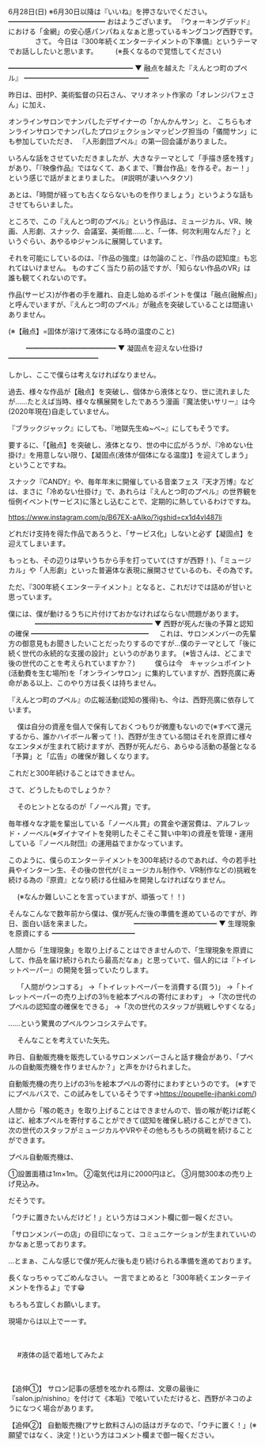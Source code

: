 6月28日(日) ※6月30日以降は『いいね』を押さないでください。
━━━━━━━━━━━━━━
おはようございます。
『ウォーキングデッド』における「金網」の安心感パンパねぇなぁと思っているキングコング西野です。
　
　
　
さて。
今日は『300年続くエンターテイメントの下準備』というテーマでお話ししたいと思います。
　　
(※長くなるので覚悟してください)
　
　

━━━━━━━━━━━━━━━━━━
▼ 融点を越えた『えんとつ町のプペル』
━━━━━━━━━━━━━━━━━━

昨日は、田村P、美術監督の只石さん、マリオネット作家の「オレンジパフェさん」に加え、

オンラインサロンでナンパしたデザイナーの「かんかんサン」と、
こちらもオンラインサロンでナンパしたプロジェクションマッピング担当の「儀間サン」にも参加していただき、
『人形劇団プペル』の第一回会議がありました。

いろんな話をさせていただきましたが、大きなテーマとして「手描き感を残す」があり、「『映像作品』ではなくて、あくまで、『舞台作品』を作るぞ。おー！」という感じで話がまとまりました。
(#説明が凄いヘタクソ)

あとは、「時間が経っても古くならないものを作りましょう」というような話もさせてもらいました。

ところで、この『えんとつ町のプペル』という作品は、ミュージカル、VR、映画、人形劇、スナック、会議室、美術館……と、「一体、何次利用なんだ？」というぐらい、あやるゆジャンルに展開しています。

それを可能にしているのは、『作品の強度』は勿論のこと、『作品の認知度』も忘れてはいけません。
ものすごく当たり前の話ですが、「知らない作品のVR」は誰も観てくれないのです。

作品(サービス)が作者の手を離れ、自走し始めるポイントを僕は「融点(融解点)」と呼んでいますが、『えんとつ町のプペル』が融点を突破していることは間違いありません。

(※【融点】=固体が溶けて液体になる時の温度のこと)

　
　
━━━━━━━━━━━━━
▼ 凝固点を迎えない仕掛け
━━━━━━━━━━━━━

しかし、ここで僕らは考えなければなりません。

過去、様々な作品が【融点】を突破し、個体から液体となり、世に流れましたが……たとえば当時、様々な横展開をしたであろう漫画『魔法使いサリー』は今(2020年現在)自走していません。

『ブラックジャック』にしても、『地獄先生ぬ~べ~』にしてもそうです。

要するに、「【融点】を突破し、液体となり、世の中に広がろうが、『冷めない仕掛け』を用意しない限り、【凝固点(液体が個体になる温度)】を迎えてしまう」ということですね。

スナック『CANDY』や、毎年年末に開催している音楽フェス『天才万博』などは、まさに「冷めない仕掛け」で、あれらは『えんとつ町のプペル』の世界観を恒例イベント(サービス)に落とし込むことで、定期的に熱しているわけですね。

https://www.instagram.com/p/B67EX-aAIko/?igshid=cx1d4vl487li

どれだけ支持を得た作品であろうと、「サービス化」しないと必ず【凝固点】を迎えてしまいます。

もっとも、その辺りは早いうちから手を打っていて(さすが西野！)、「ミュージカル」や「人形劇」といった普遍体な表現に展開させているのも、その為です。

ただ、『300年続くエンターテイメント』となると、これだけでは詰めが甘いと思っています。

僕には、僕が動けるうちに片付けておかなければならない問題があります。
　
　
　
━━━━━━━━━━━━━━━━━
▼ 西野が死んだ後の予算と認知の確保
━━━━━━━━━━━━━━━━━
　
これは、サロンメンバーの先輩方の御意見もお聞きしたいことだったりするのですが…僕のテーマとして「後に続く世代の永続的な支援の設計」というのがあります。
(※皆さんは、どこまで後の世代のことを考えられていますか？)
　
　
僕らは今　キャッシュポイント(活動費を生む場所)を「オンラインサロン」に集約していますが、西野亮廣に寿命がある以上、このやり方は長くは持ちません。

『えんとつ町のプペル』の広報活動(認知の獲得)も、今は、西野亮廣に依存しています。

　
僕は自分の資産を個人で保有しておくつもりが微塵もないので(※すべて還元するから、誰かハイボール奢って！)、西野が生きている間はそれを原資に様々なエンタメが生まれて続けますが、西野が死んだら、あらゆる活動の基盤となる「予算」と「広告」の確保が難しくなります。

これだと300年続けることはできません。

さて、どうしたものでしょうか？

　
そのヒントとなるのが「ノーベル賞」です。

毎年様々な才能を輩出している「ノーベル賞」の賞金や運営費は、アルフレッド・ノーベル(※ダイナマイトを発明したそこそこ賢い中年)の資産を管理・運用している『ノーベル財団』の運用益でまかなっています。

このように、僕らのエンターテイメントを300年続けるのであれば、今の若手社員やインターン生、その後の世代が(ミュージカル制作や、VR制作などの)挑戦を続ける為の『原資』となり続ける仕組みを開発しなければなりません。

　
(※なんか難しいことを言っていますが、頑張って！！)

そんなこんなで数年前から僕は、僕が死んだ後の準備を進めているのですが、昨日、面白い話を来ました。
　　
　
　　
━━━━━━━━━━━━
▼ 生理現象を原資にする
━━━━━━━━━━━━

人間から「生理現象」を取り上げることはできませんので、「生理現象を原資にして、作品を届け続けられたら最高だなぁ」と思っていて、個人的には『トイレットペーパー』の開発を狙っていたりします。

　
「人間がウンコする」
→「トイレットペーパーを消費する(買う)」
→「トイレットペーパーの売り上げの3％を絵本プペルの寄付にまわす」
→「次の世代のプペルの認知度の確保をできる」
→「次の世代のスタッフが挑戦しやすくなる」

……という驚異のプペルウンコシステムです。

　
そんなことを考えていた矢先。

昨日、自動販売機を販売しているサロンメンバーさんと話す機会があり、「プペルの自動販売機を作りませんか？」と声をかけられました。

自動販売機の売り上げの3％を絵本プペルの寄付にまわすというのです。
(※すでにプペルバスで、この試みをしているそうです→https://poupelle-jihanki.com/)

人間から「喉の乾き」を取り上げることはできませんので、皆の喉が乾けば乾くほど、絵本プペルを寄付することができて(認知を確保し続けることができて)、次の世代のスタッフがミュージカルやVRやその他もろもろの挑戦を続けることができます。

プペル自動販売機は、

①設置面積は1m×1m。
②電気代は月に2000円ほど。
③月間300本の売り上げ見込み。

だそうです。

「ウチに置きたいんだけど！」という方はコメント欄に御一報ください。

「サロンメンバーの店」の目印になって、コミュニケーションが生まれていいのかなぁと思っております。

…とまぁ、こんな感じで僕が死んだ後も走り続けられる準備を進めております。

長くなっちゃってごめんなさい。
一言でまとめると「300年続くエンターテイメントを作るよ」です😁

もろもろ宜しくお願いします。

現場からは以上でーーす。

　

　
#液体の話で着地してみたよ

　

【追伸①】
サロン記事の感想を呟かれる際は、文章の最後に『salon.jp/nishino』を付けて《本垢》で呟いていただけると、西野がネコのようになつく場合があります。

【追伸②】
自動販売機(アサヒ飲料さん)の話はガチなので、「ウチに置く！」(※願望ではなく、決定！)という方はコメント欄まで御一報ください。
